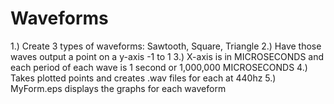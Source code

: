 # Waveforms
1.) Create 3 types of waveforms: Sawtooth, Square, Triangle
2.) Have those waves output a point on a y-axis -1 to 1
3.) X-axis is in MICROSECONDS and each period of each wave is 1 second or 1,000,000 MICROSECONDS
4.) Takes plotted points and creates .wav files for each at 440hz
5.) MyForm.eps displays the graphs for each waveform
